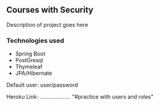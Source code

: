 ## Courses with Security
Description of project goes here

### Technologies used
* Spring Boot
* PostGresql
* Thymeleaf
* JPA/Hibernate

Default user: user/password

Heroku Link: ....................
"#practice with users and roles"

